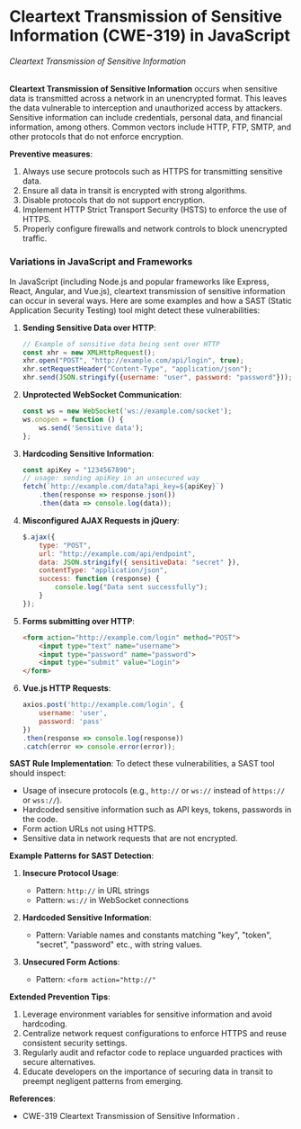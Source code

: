 # Cleartext Transmission of Sensitive Information (CWE-319) in JavaScript

###### Cleartext Transmission of Sensitive Information

**Cleartext Transmission of Sensitive Information** occurs when sensitive data is transmitted across a network in an unencrypted format. This leaves the data vulnerable to interception and unauthorized access by attackers. Sensitive information can include credentials, personal data, and financial information, among others. Common vectors include HTTP, FTP, SMTP, and other protocols that do not enforce encryption.

**Preventive measures**:
1. Always use secure protocols such as HTTPS for transmitting sensitive data.
2. Ensure all data in transit is encrypted with strong algorithms.
3. Disable protocols that do not support encryption.
4. Implement HTTP Strict Transport Security (HSTS) to enforce the use of HTTPS.
5. Properly configure firewalls and network controls to block unencrypted traffic.

### Variations in JavaScript and Frameworks

In JavaScript (including Node.js and popular frameworks like Express, React, Angular, and Vue.js), cleartext transmission of sensitive information can occur in several ways. Here are some examples and how a SAST (Static Application Security Testing) tool might detect these vulnerabilities:

1. **Sending Sensitive Data over HTTP**:
   ```javascript
   // Example of sensitive data being sent over HTTP
   const xhr = new XMLHttpRequest();
   xhr.open("POST", "http://example.com/api/login", true);
   xhr.setRequestHeader("Content-Type", "application/json");
   xhr.send(JSON.stringify({username: "user", password: "password"}));
   ```

2. **Unprotected WebSocket Communication**:
   ```javascript
   const ws = new WebSocket('ws://example.com/socket');
   ws.onopen = function () {
       ws.send('Sensitive data');
   };
   ```

3. **Hardcoding Sensitive Information**:
   ```javascript
   const apiKey = "1234567890";
   // usage: sending apiKey in an unsecured way
   fetch(`http://example.com/data?api_key=${apiKey}`)
       .then(response => response.json())
       .then(data => console.log(data));
   ```

4. **Misconfigured AJAX Requests in jQuery**:
   ```javascript
   $.ajax({
       type: "POST",
       url: "http://example.com/api/endpoint",
       data: JSON.stringify({ sensitiveData: "secret" }),
       contentType: "application/json",
       success: function (response) {
           console.log("Data sent successfully");
       }
   });
   ```

5. **Forms submitting over HTTP**:
   ```html
   <form action="http://example.com/login" method="POST">
       <input type="text" name="username">
       <input type="password" name="password">
       <input type="submit" value="Login">
   </form>
   ```

6. **Vue.js HTTP Requests**:
   ```javascript
   axios.post('http://example.com/login', {
       username: 'user',
       password: 'pass'
   })
   .then(response => console.log(response))
   .catch(error => console.error(error));
   ```

**SAST Rule Implementation**:
To detect these vulnerabilities, a SAST tool should inspect:
- Usage of insecure protocols (e.g., `http://` or `ws://` instead of `https://` or `wss://`).
- Hardcoded sensitive information such as API keys, tokens, passwords in the code.
- Form action URLs not using HTTPS.
- Sensitive data in network requests that are not encrypted.

**Example Patterns for SAST Detection**:
1. **Insecure Protocol Usage**:
   - Pattern: `http://` in URL strings
   - Pattern: `ws://` in WebSocket connections

2. **Hardcoded Sensitive Information**:
   - Pattern: Variable names and constants matching "key", "token", "secret", "password" etc., with string values.

3. **Unsecured Form Actions**:
   - Pattern: `<form action="http://"`

**Extended Prevention Tips**:
1. Leverage environment variables for sensitive information and avoid hardcoding.
2. Centralize network request configurations to enforce HTTPS and reuse consistent security settings.
3. Regularly audit and refactor code to replace unguarded practices with secure alternatives.
4. Educate developers on the importance of securing data in transit to preempt negligent patterns from emerging.

**References**:
- CWE-319 Cleartext Transmission of Sensitive Information    .